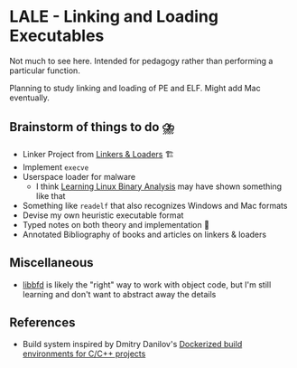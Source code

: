 # LALE - Linking and Loading Executables

Not much to see here. Intended for pedagogy rather than performing a particular function.

Planning to study linking and loading of PE and ELF. Might add Mac eventually.

## **Brainstorm** of things to do ⛈️
* Linker Project from [Linkers & Loaders](https://linker.iecc.com/) 🏗️
* Implement `execve`
* Userspace loader for malware
    - I think [Learning Linux Binary Analysis](https://github.com/PacktPublishing/Learning-Linux-Binary-Analysis) may have shown something like that
* Something like `readelf` that also recognizes Windows and Mac formats
* Devise my own heuristic executable format
* Typed notes on both theory and implementation 🚧
* Annotated Bibliography of books and articles on linkers & loaders

## Miscellaneous
* [libbfd](https://ftp.gnu.org/old-gnu/Manuals/bfd-2.9.1/html_chapter/bfd_1.html) is likely the "right" way to work with object code, but I'm still learning and don't want to abstract away the details

## References
* Build system inspired by Dmitry Danilov's [Dockerized build environments for C/C++ projects](https://ddanilov.me/dockerized-cpp-build)
